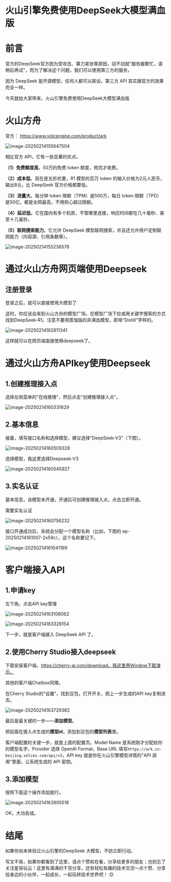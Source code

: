 # 火山引擎免费使用DeepSeek大模型满血版

# 前言

官方的DeepSeek官方因为受攻击、算力紧张等原因，动不动就“服务器繁忙，请稍后再试”，而为了解决这个问题，我们可以使用第三方的服务，

因为 DeepSeek 是开源模型，任何人都可以架设，第三方 API 其实跟官方的效果完全一样。

今天就给大家带来，火山引擎免费使用DeepSeek大模型满血版

# 火山方舟

 官方： https://www.volcengine.com/product/ark

![image-20250214155647504](https://imgoss.xgss.net/picgo/image-20250214155647504.png?aliyun)

相比官方 API，它有一些显著的优点。

**（1）免费额度高**，50万的免费 token 额度，用完才收费。

**（2）成本低**。现在是五折优惠，R1 模型的百万 token 的输入价格为2元人民币，输出8元，比 DeepSeek 官方价格都要低。

**（3）流量大**。每分钟 token 限额（TPM）是500万，每日 token 限额（TPD）是50亿，都是全网最高，不用担心超过限额。

**（4）延迟低**。它在国内有多个机房，不管哪里连接，响应时间都在几十毫秒、甚至十几毫秒。

**（5）联网搜索能力**。它允许 DeepSeek 模型联网搜索，并且还允许用户定制联网能力（内容源、引用条数等）。



![image-20250214155236578](https://imgoss.xgss.net/picgo/image-20250214155236578.png?aliyun)



# 通过火山方舟网页端使用Deepseek

## 注册登录

登录之后，就可以直接使用大模型了

这时，你应该会来到火山方舟的模型广场。在模型广场下拉或用关键字搜索的方式找到DeepSeek-R1。注意不要用蒸馏版的非满血模型，即带“Distill”字样的。

![image-20250214162811341](https://imgoss.xgss.net/picgo/image-20250214162811341.png?aliyun)

这样就可以在网页端直接使用deepseek了。



# 通过火山方舟APIkey使用Deepseek

## 1.创建推理接入点

选择左侧菜单的"在线推理"，然后点击"创建推理接入点"。

![image-20250214160331629](https://imgoss.xgss.net/picgo/image-20250214160331629.png?aliyun)

## 2.基本信息

接着，填写接口名称和选择模型，建议选择"DeepSeek-V3"（下图）。

![image-20250214160509328](https://imgoss.xgss.net/picgo/image-20250214160509328.png?aliyun)

选择模型，我这里选择Deepseek-V3

![image-20250214160545927](https://imgoss.xgss.net/picgo/image-20250214160545927.png?aliyun)

## 3.实名认证

基本信息，该模型未开通，开通后可创建推理接入点，点击立即开通。

需要实名认证

![image-20250214160756232](https://imgoss.xgss.net/picgo/image-20250214160756232.png?aliyun)

接口开通成功后，系统会分配一个模型名称（比如，下图的 ep-20250214161007-2x59c），这个名称要记下。

![image-20250214161041199](https://imgoss.xgss.net/picgo/image-20250214161041199.png?aliyun)



# 客户端接入API

## 1.申请key

左下角，点击API key管理



![image-20250214163108062](https://imgoss.xgss.net/picgo/image-20250214163108062.png?aliyun)



![image-20250214163328154](https://imgoss.xgss.net/picgo/image-20250214163328154.png?aliyun)



下一步，就是客户端接入 DeepSeek API 了。



## 2.使用Cherry Studio接入deepseek

下载安装客户端，https://cherry-ai.com/download，我这里用Window下载演示。

其他的客户端Chatbox同理。

在Cherry Studio的“设置”，找到豆包，打开开关，把上一步生成的API key复制进去。

![image-20250214163729382](https://imgoss.xgss.net/picgo/image-20250214163729382.png?aliyun)



最后是最关键的一步——**添加模型**。

把前面在接入点生成的**模型id**，添加到豆包的**模型列表**里。

客户端配置的关键一步，就是上面的配置页。Model Name 是系统刚才分配给你的模型名字，Provider 选择 OpenAI Format，Base URL 填写`https://ark.cn-beijing.volces.com/api/v3`，API key 就是你在火山引擎模型详情的"API 调用"里面，让系统生成的 API 密钥。

## 3.添加模型

按照下面这个操作添加就行。

![image-20250214163905518](https://imgoss.xgss.net/picgo/image-20250214163905518.png?aliyun)

OK，大功告成。

# 结尾

如果你尚未体验过火山引擎的DeepSeek 大模型，不妨立即行动。

写文不易，如果你都看到了这里，请点个赞和在看，分享给更多的朋友；也别忘了关注星哥玩云！这里有满满的干货分享，还有轻松有趣的技术交流～点个赞、分享给身边的小伙伴，一起成长，一起玩转技术世界吧！ 😊

